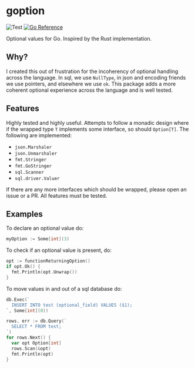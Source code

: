 # goption
![Test](https://github.com/jordan-bonecutter/goption/workflows/Main/badge.svg)
[![Go Reference](https://pkg.go.dev/badge/github.com/jordan-bonecutter/goption.svg)](https://pkg.go.dev/github.com/jordan-bonecutter/goption)

Optional values for Go. Inspired by the Rust implementation.

## Why?
I created this out of frustration for the incoherency of optional handling across the language. In sql, we use `NullType`, in json and encoding friends we use pointers, and elsewhere we use `ok`. This package adds a more coherent optional experience across the language and is well tested.

## Features
Highly tested and highly useful. Attempts to follow a monadic design where if the wrapped type `T` implements some interface, so should `Option[T]`. The following are implemented:
- `json.Marshaler`
- `json.Unmarshaler`
- `fmt.Stringer`
- `fmt.GoStringer`
- `sql.Scanner`
- `sql.driver.Valuer`

If there are any more interfaces which should be wrapped, please open an issue or a PR. All features must be tested.

## Examples

To declare an optional value do:

```go
myOption := Some[int](3)
```

To check if an optional value is present, do:

```go
opt := functionReturningOption()
if opt.Ok() {
  fmt.Println(opt.Unwrap())
}
```

To move values in and out of a sql database do:

```go
db.Exec(`
  INSERT INTO test (optional_field) VALUES ($1);
`, Some[int](0))

rows, err := db.Query(`
  SELECT * FROM test;
`)
for rows.Next() {
  var opt Option[int]
  rows.Scan(&opt)
  fmt.Println(opt)
}
```
